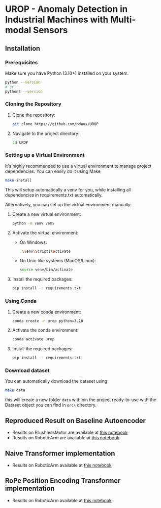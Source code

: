 # UROP - Anomaly Detection in Industrial Machines with Multi-modal Sensors

## Installation

### Prerequisites

Make sure you have Python (3.10+) installed on your system.

```bash
python --version
# or
python3 --version
```

### Cloning the Repository

1.  Clone the repository:
    ```bash
    git clone https://github.com/nMaax/UROP
    ```
2.  Navigate to the project directory:
    ```bash
    cd UROP
    ```

### Setting up a Virtual Environment

It's highly recommended to use a virtual environment to manage project dependencies. You can easily do it using Make

```bash
make install
```

This will setup automatically a venv for you, while installing all dependencies in requirements.txt automatically.

Alternatively, you can set up the virtual environment manually:

1. Create a new virtual environment:
    ```bash
    python -m venv venv
    ```

2. Activate the virtual environment:
    - On Windows:
        ```bash
        .\venv\Scripts\activate
        ```
    - On Unix-like systems (MacOS/Linux):
        ```bash
        source venv/bin/activate
        ```

3. Install the required packages:
    ```bash
    pip install -r requirements.txt
    ```

### Using Conda

1. Create a new conda environment:
    ```bash
    conda create -n urop python=3.10
    ```

2. Activate the conda environment:
    ```bash
    conda activate urop
    ```

3. Install the required packages:
    ```bash
    pip install -r requirements.txt
    ```

### Download dataset

You can automatically download the dataset using

```bash
make data
```

this will create a new folder `data` withinin the project ready-to-use with the Dataset object you can find in `src\` directory.

## Reproduced Result on Baseline Autoencoder

- Results on BrushlessMotor are available at [this notebook](notebooks/02.02-baseline-autoencoder-brushless-motor-eval.ipynb)
- Results on RoboticArm are available at [this notebook](notebooks/02.12-baseline-autoencoder-robotic-arm-eval.ipynb)

## Naive Transformer implementation

- Results on RoboticArm available at [this notebook](notebooks/03.01-naiveTransformer.ipynb)

## RoPe Position Encoding Transformer implementation

- Results on RoboticArm available at [this notebook](notebooks/03.02-naiveTransformer-RoPe.ipynb)
